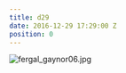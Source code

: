 ```yaml
---
title: d29
date: 2016-12-29 17:29:00 Z
position: 0
---
```


![fergal_gaynor06.jpg](/uploads/fergal_gaynor06.jpg)